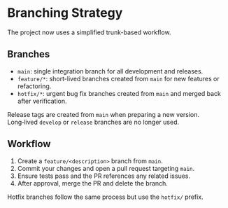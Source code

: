 # Branching Strategy

The project now uses a simplified trunk-based workflow.

## Branches

- `main`: single integration branch for all development and releases.
- `feature/*`: short-lived branches created from `main` for new features or refactoring.
- `hotfix/*`: urgent bug fix branches created from `main` and merged back after verification.

Release tags are created from `main` when preparing a new version. Long‑lived `develop` or `release` branches are no longer used.

## Workflow

1. Create a `feature/<description>` branch from `main`.
2. Commit your changes and open a pull request targeting `main`.
3. Ensure tests pass and the PR references any related issues.
4. After approval, merge the PR and delete the branch.

Hotfix branches follow the same process but use the `hotfix/` prefix.
